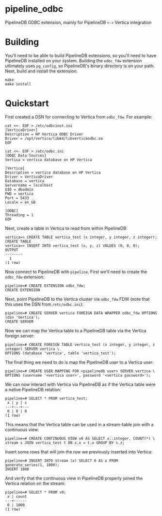 # pipeline_odbc

PipelineDB ODBC extension, mainly for PipelineDB `<->` Vertica integration

# Building

You'll need to be able to build PipelineDB extensions, so you'll need to have PipelineDB installed on your system. Building the `odbc_fdw` extension utlimately uses `pg_config`, so PipelineDB's binary directory is on your path. Next, build and install the extension:

    make
    make install

# Quickstart

First created a DSN for connecting to Vertica from `odbc_fdw`. For example:

```
cat <<- EOF > /etc/odbcinst.ini
[VerticaDriver]
Description = HP Vertica ODBC Driver
Driver = /opt/vertica/lib64/libverticaodbc.so
EOF
```

```
cat <<- EOF > /etc/odbc.ini
[ODBC Data Sources]
Vertica = vertica database on HP Vertica

[Vertica]
Description = vertica database on HP Vertica
Driver = VerticaDriver
Database = vertica
Servername = localhost
UID = dbadmin
PWD = vertica
Port = 5433
Locale = en_GB

[ODBC]
Threading = 1
EOF
```

Next, create a table in Vertica to read from within PipelineDB:

    vertica=> CREATE TABLE vertica_test (x integer, y integer, z integer);
    CREATE TABLE
    vertica=> INSERT INTO vertica_test (x, y, z) VALUES (0, 0, 0);
    OUTPUT 
    --------
      1
    (1 row)

Now connect to PipelineDB with `pipeline`. First we'll need to create the `odbc_fdw` extension:

    pipeline=# CREATE EXTENSION odbc_fdw;
    CREATE EXTENSION
    
Next, point PipelineDB to the Vertica cluster via `odbc_fdw` FDW (note that this uses the DSN from `/etc/odbc.ini`):
    
    pipeline=# CREATE SERVER vertica FOREIGN DATA WRAPPER odbc_fdw OPTIONS (dsn 'Vertica');
    CREATE SERVER
    
Now we can map the Vertica table to a PipelineDB table via the Vertica foreign server:

    pipeline=# CREATE FOREIGN TABLE vertica_test (x integer, y integer, z integer) SERVER vertica \
    OPTIONS (database 'vertica', table 'vertica_test');
    

The final thing we need to do is map the PipelineDB user to a Vertica user:

    pipeline=# CREATE USER MAPPING FOR <pipelinedb user> SERVER vertica \
    OPTIONS (username '<vertica user>', password '<vertica password>');
    
We can now interact with Vertica via PipelineDB as if the Vertica table were a native PipelineDB relation:

    pipeline=# SELECT * FROM vertica_test;
     x | y | z 
    ---+---+---
     0 | 0 | 0
    (1 row)

This means that the Vertica table can be used in a stream-table join with a continuous view:

    pipeline=# CREATE CONTINUOUS VIEW v0 AS SELECT x::integer, COUNT(*) \
    stream s JOIN vertica_test t ON s.x = t.x GROUP BY s.z;
    
Insert some rows that will join the row we previously inserted into Vertica:

    pipeline=# INSERT INTO stream (x) SELECT 0 AS x FROM generate_series(1, 1000);
    INSERT 1000
    
And verify that the continuous view in PipelineDB properly joined the Vertica relation on the stream:

    pipeline=# SELECT * FROM v0;
     x | count 
    ---+------
     0 | 1000
    (1 row)



    

